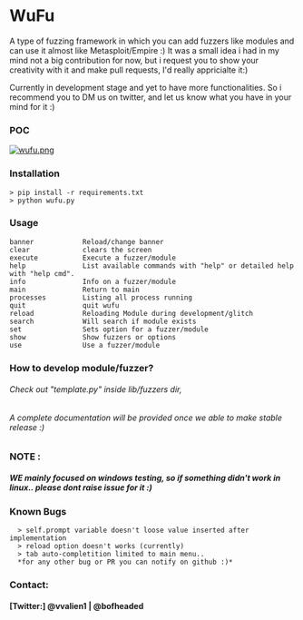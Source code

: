 # WuFu
A type of fuzzing framework in which you can add fuzzers like modules and can use it almost like Metasploit/Empire :)
It was a small idea i had in my mind not a big contribution for now, but i request you to show your creativity 
with it and make pull requests, I'd really appricialte it:)

Currently in development stage and yet to have more functionalities. So i recommend you to DM us on twitter,
and let us know what you have in your mind for it :) 

### POC

[![wufu.png](https://s1.postimg.org/5p45kcuymn/wufu.png)](https://postimg.org/image/4t7o4wla6j/)

### Installation
    > pip install -r requirements.txt
    > python wufu.py
### Usage

    banner            Reload/change banner
    clear             clears the screen
    execute           Execute a fuzzer/module
    help              List available commands with "help" or detailed help with "help cmd".
    info              Info on a fuzzer/module
    main              Return to main
    processes         Listing all process running
    quit              quit wufu
    reload            Reloading Module during development/glitch
    search            Will search if module exists
    set               Sets option for a fuzzer/module
    show              Show fuzzers or options
    use               Use a fuzzer/module
### How to develop module/fuzzer?
###### Check out "template.py" inside lib/fuzzers dir,
###### A complete documentation will be provided once we able to make stable release :)
### NOTE :
  ##### WE mainly focused on windows testing, so if something didn't work in linux.. please dont raise issue for it :)
  ### Known Bugs
      > self.prompt variable doesn't loose value inserted after implementation
      > reload option doesn't works (currently)
      > tab auto-completition limited to main menu..
      *for any other bug or PR you can notify on github :)*
### Contact:
  #### [Twitter:] @vvalien1 | @bofheaded       
   
